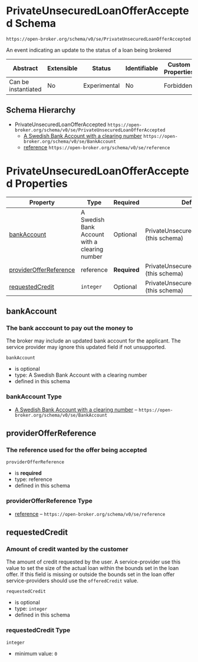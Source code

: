 
# PrivateUnsecuredLoanOfferAccepted Schema

```
https://open-broker.org/schema/v0/se/PrivateUnsecuredLoanOfferAccepted
```

An event indicating an update to the status of a loan being brokered


| Abstract | Extensible | Status | Identifiable | Custom Properties | Additional Properties | Defined In |
|----------|------------|--------|--------------|-------------------|-----------------------|------------|
| Can be instantiated | No | Experimental | No | Forbidden | Forbidden | [PrivateUnsecuredLoanOfferAccepted.json](PrivateUnsecuredLoanOfferAccepted.json) |
## Schema Hierarchy

* PrivateUnsecuredLoanOfferAccepted `https://open-broker.org/schema/v0/se/PrivateUnsecuredLoanOfferAccepted`
  * [A Swedish Bank Account with a clearing number](BankAccount.md) `https://open-broker.org/schema/v0/se/BankAccount`
  * [reference](reference.md) `https://open-broker.org/schema/v0/se/reference`


# PrivateUnsecuredLoanOfferAccepted Properties

| Property | Type | Required | Defined by |
|----------|------|----------|------------|
| [bankAccount](#bankaccount) | A Swedish Bank Account with a clearing number | Optional | PrivateUnsecuredLoanOfferAccepted (this schema) |
| [providerOfferReference](#providerofferreference) | reference | **Required** | PrivateUnsecuredLoanOfferAccepted (this schema) |
| [requestedCredit](#requestedcredit) | `integer` | Optional | PrivateUnsecuredLoanOfferAccepted (this schema) |

## bankAccount
### The bank acccount to pay out the money to

The broker may include an updated bank account for the
applicant. The service provider may ignore this updated field if
not unsupported.


`bankAccount`
* is optional
* type: A Swedish Bank Account with a clearing number
* defined in this schema

### bankAccount Type


* [A Swedish Bank Account with a clearing number](BankAccount.md) – `https://open-broker.org/schema/v0/se/BankAccount`





## providerOfferReference
### The reference used for the offer being accepted

`providerOfferReference`
* is **required**
* type: reference
* defined in this schema

### providerOfferReference Type


* [reference](reference.md) – `https://open-broker.org/schema/v0/se/reference`





## requestedCredit
### Amount of credit wanted by the customer

The amount of credit requested by the user. A service-provider
use this value to set the size of the actual loan within the
bounds set in the loan offer. If this field is missing or
outside the bounds set in the loan offer service-providers
should use the `offeredCredit` value.


`requestedCredit`
* is optional
* type: `integer`
* defined in this schema

### requestedCredit Type


`integer`
* minimum value: `0`





